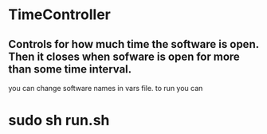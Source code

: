 # TimeController
## Controls for how much time the software is open. Then it closes when sofware is open for more than some time interval. ##

you can change software names in vars file.
to run you can <h1>sudo sh run.sh
